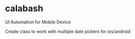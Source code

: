 # calabash

UI Automation for Mobile Device

Create class to work with multiple date pickers for ios/android
